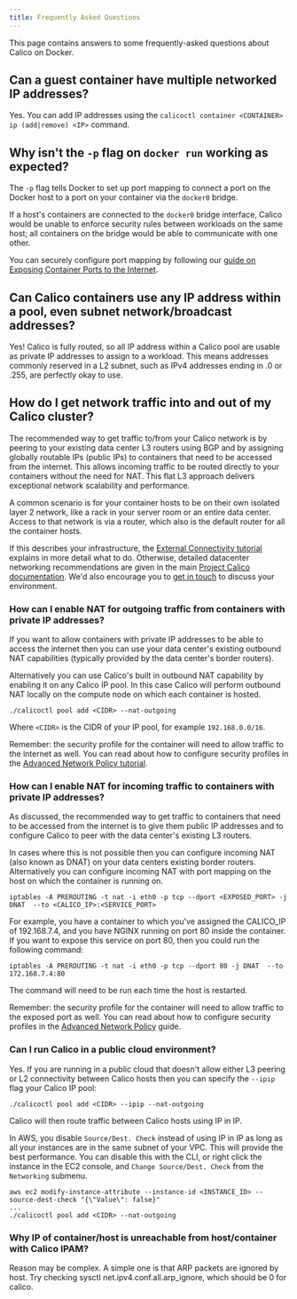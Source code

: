 ```yaml
---
title: Frequently Asked Questions
---
```



This page contains answers to some frequently-asked questions about Calico on Docker.

## Can a guest container have multiple networked IP addresses?
Yes. You can add IP addresses using the `calicoctl container <CONTAINER> ip (add|remove) <IP>` command.

## Why isn't the `-p` flag on `docker run` working as expected?
The `-p` flag tells Docker to set up port mapping to connect a port on the
Docker host to a port on your container via the `docker0` bridge.

If a host's containers are connected to the `docker0` bridge interface, Calico
would be unable to enforce security rules between workloads on the same host;
all containers on the bridge would be able to communicate with one other.

You can securely configure port mapping by following our [guide on Exposing
Container Ports to the Internet]({{site.baseurl}}/{{page.version}}/using-calico/advanced/ExposePortsToInternet).

## Can Calico containers use any IP address within a pool, even subnet network/broadcast addresses?

Yes!  Calico is fully routed, so all IP address within a Calico pool are usable as
private IP addresses to assign to a workload.  This means addresses commonly
reserved in a L2 subnet, such as IPv4 addresses ending in .0 or .255, are perfectly
okay to use.

## How do I get network traffic into and out of my Calico cluster?
The recommended way to get traffic to/from your Calico network is by peering to
your existing data center L3 routers using BGP and by assigning globally
routable IPs (public IPs) to containers that need to be accessed from the internet.
This allows incoming traffic to be routed directly to your containers without the
need for NAT.  This flat L3 approach delivers exceptional network scalability
and performance.

A common scenario is for your container hosts to be on their own
isolated layer 2 network, like a rack in your server room or an entire data
center.  Access to that network is via a router, which also is the default
router for all the container hosts.

If this describes your infrastructure, the
[External Connectivity tutorial](ExternalConnectivity) explains in more detail
what to do. Otherwise, detailed datacenter networking recommendations are given
in the main [Project Calico documentation](http://docs.projectcalico.org/en/latest/index.html).
We'd also encourage you to [get in touch](http://www.projectcalico.org/contact/)
to discuss your environment.

### How can I enable NAT for outgoing traffic from containers with private IP addresses?
If you want to allow containers with private IP addresses to be able to access the
internet then you can use your data center's existing outbound NAT capabilities
(typically provided by the data center's border routers).

Alternatively you can use Calico's built in outbound NAT capability by enabling it on any
Calico IP pool. In this case Calico will perform outbound NAT locally on the compute
node on which each container is hosted.
```
./calicoctl pool add <CIDR> --nat-outgoing
```
Where `<CIDR>` is the CIDR of your IP pool, for example `192.168.0.0/16`.

Remember: the security profile for the container will need to allow traffic to the
internet as well. You can read about how to configure security profiles in the
[Advanced Network Policy tutorial]({{site.baseurl}}/{{page.version}}/using-calico/configuration/AdvancedNetworkPolicy).

### How can I enable NAT for incoming traffic to containers with private IP addresses?
As discussed, the recommended way to get traffic to containers that
need to be accessed from the internet is to give them public IP addresses and
to configure Calico to peer with the data center's existing L3 routers.

In cases where this is not possible then you can configure incoming NAT
(also known as DNAT) on your data centers existing border routers. Alternatively
you can configure incoming NAT with port mapping on the host on which the container
is running on.
```
iptables -A PREROUTING -t nat -i eth0 -p tcp --dport <EXPOSED_PORT> -j DNAT  --to <CALICO_IP>:<SERVICE_PORT>
```
For example, you have a container to which you've assigned the CALICO_IP of 192.168.7.4, and you have NGINX running on port 80 inside the container. If you want to expose this service on port 80, then you could run the following command:
```
iptables -A PREROUTING -t nat -i eth0 -p tcp --dport 80 -j DNAT  --to 172.168.7.4:80
```
The command will need to be run each time the host is restarted.

Remember: the security profile for the container will need to allow traffic to the exposed port as well.  You can read about how to configure security profiles in the [Advanced Network Policy](AdvancedNetworkPolicy.md) guide.

### Can I run Calico in a public cloud environment?
Yes.  If you are running in a public cloud that doesn't allow either L3 peering or L2 connectivity between Calico hosts then you can specify the `--ipip` flag your Calico IP pool:

```shell
./calicoctl pool add <CIDR> --ipip --nat-outgoing
```
Calico will then route traffic between Calico hosts using IP in IP.

In AWS, you disable `Source/Dest. Check` instead of using IP in IP as long as all your instances are in the same subnet of your VPC.  This will provide the best performance.  You can disable this with the CLI, or right click the instance in the EC2 console, and `Change Source/Dest. Check` from the `Networking` submenu.

```shell
aws ec2 modify-instance-attribute --instance-id <INSTANCE_ID> --source-dest-check "{\"Value\": false}"
...
./calicoctl pool add <CIDR> --nat-outgoing
```

### Why IP of container/host is unreachable from host/container with Calico IPAM?
Reason may be complex. A simple one is that ARP packets are ignored by host. Try checking sysctl net.ipv4.conf.all.arp_ignore, which should be 0 for calico.

